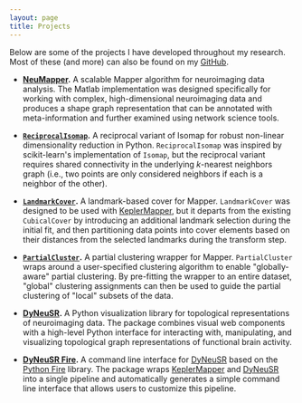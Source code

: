 ```yaml
---
layout: page
title: Projects
---
```


Below are some of the projects I have developed throughout my research. Most of these (and more) can also be found on my [GitHub](https://github.com/calebgeniesse).

- **[NeuMapper](https://braindynamicslab.github.io/neumapper/).**&nbsp;A scalable Mapper algorithm for neuroimaging data analysis. The Matlab implementation was designed specifically for working with complex, high-dimensional neuroimaging data and produces a shape graph representation that can be annotated with meta-information and further examined using network science tools.

- **[`ReciprocalIsomap`](https://github.com/calebgeniesse/reciprocal_isomap).**&nbsp;A reciprocal variant of Isomap for robust non-linear dimensionality reduction in Python. `ReciprocalIsomap` was inspired by scikit-learn's implementation of `Isomap`, but the reciprocal variant requires shared connectivity in the underlying *k*-nearest neighbors graph (i.e., two points are only considered neighbors if each is a neighbor of the other).

- **[`LandmarkCover`](https://github.com/calebgeniesse/landmark_cover).**&nbsp;A landmark-based cover for Mapper. `LandmarkCover` was designed to be used with [KeplerMapper](https://kepler-mapper.scikit-tda.org/en/latest/), but it departs from the existing `CubicalCover` by introducing an additional landmark selection during the initial fit, and then partitioning data points into cover elements based on their distances from the selected landmarks during the transform step.
 
- **[`PartialCluster`](https://github.com/calebgeniesse/pcluster).**&nbsp;A partial clustering wrapper for Mapper. `PartialCluster` wraps around a user-specified clustering algorithm to enable "globally-aware" partial clustering. By pre-fitting the wrapper to an entire dataset, "global" clustering assignments can then be used to guide the partial clustering of "local" subsets of the data. 

<!-- 
- **[`reciprocal_isomap`.](https://github.com/calebgeniesse/reciprocal_isomap)**&nbsp;A reciprocal variant of Isomap for robust non-linear dimensionality reduction in Python. `ReciprocalIsomap` was inspired by scikit-learn's implementation of `Isomap`, but the reicprocal variant improves the original algorithm (e.g., robustness to outliers) by requiring that neighbors in the underlying *k* nearest neighbors graph must be reciprocal (i.e., two points are only considered neighbors if each is a neighbor of the other).

- **[`landmark_cover`.](https://github.com/calebgeniesse/landmark_cover)**&nbsp;A landmark-based cover for Mapper. `LandmarkCover` derives from [KeplerMapper's](https://kepler-mapper.scikit-tda.org/en/latest/) `Cover` class, but departs from the existing `CubicalCover` by adding an additional landmark selection step during the fitting process. Using these landmarks, the `LandmarkCover` partitions the input data points based on distances to each of the landmark points.

- **[`pcluster`.](https://github.com/calebgeniesse/pcluster)**&nbsp;A partial clustering wrapper for Mapper. The package introduces a `PartialCluster` transformer that wraps around a user-specified clustering algorithm to enable "globally-aware" partial clustering. By pre-fitting the wrapper to an entire dataset, "global" clustering assignments can be used to guide the partial clustering of "local" subsets of the data. To predict the cluster labels of a subset of data points, the pre-fit cluster labels can be indexed based on user-defined distance metric.  -->

- **[DyNeuSR](https://braindynamicslab.github.io/dyneusr/).**&nbsp;A Python visualization library for topological representations of neuroimaging data. The package combines visual web components with a high-level Python interface for interacting with, manipulating, and visualizing topological graph representations of functional brain activity.

- **[DyNeuSR Fire](https://braindynamicslab.github.io/dyneusr-fire/).**&nbsp;A command line interface for [DyNeuSR](https://braindynamicslab.github.io/dyneusr/) based on the [Python Fire](https://github.com/google/python-fire) library. The package wraps [KeplerMapper](https://kepler-mapper.scikit-tda.org/en/latest/) and [DyNeuSR](https://braindynamicslab.github.io/dyneusr/) into a single pipeline and automatically generates a simple command line interface that allows users to customize this pipeline. 
